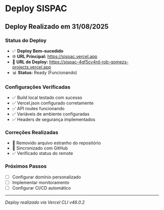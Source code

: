 # Deploy SISPAC

## Deploy Realizado em 31/08/2025

### Status do Deploy
- ✅ **Deploy Bem-sucedido**
- 🌐 **URL Principal:** https://sispac.vercel.app
- 🔗 **URL de Deploy:** https://sispac-4gf5cv4rd-rob-gomezs-projects.vercel.app
- 📊 **Status:** Ready (Funcionando)

### Configurações Verificadas
- ✅ Build local testado com sucesso
- ✅ Vercel.json configurado corretamente
- ✅ API routes funcionando
- ✅ Variáveis de ambiente configuradas
- ✅ Headers de segurança implementados

### Correções Realizadas
- 🧹 Removido arquivo estranho do repositório
- 🔄 Sincronizado com GitHub
- ✅ Verificado status do remote

### Próximos Passos
- [ ] Configurar domínio personalizado
- [ ] Implementar monitoramento
- [ ] Configurar CI/CD automático

---
*Deploy realizado via Vercel CLI v46.0.2*
